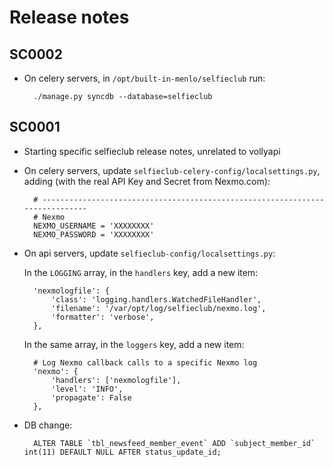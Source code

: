 # Release notes

## SC0002

- On celery servers, in `/opt/built-in-menlo/selfieclub` run:

        ./manage.py syncdb --database=selfieclub


## SC0001

- Starting specific selfieclub release notes, unrelated to vollyapi

- On celery servers, update `selfieclub-celery-config/localsettings.py`, adding (with the real API Key and Secret from Nexmo.com):

        # -----------------------------------------------------------------------------
        # Nexmo
        NEXMO_USERNAME = 'XXXXXXXX'
        NEXMO_PASSWORD = 'XXXXXXXX' 

- On api servers, update `selfieclub-config/localsettings.py`:

    In the `LOGGING` array, in the `handlers` key, add a new item:

        'nexmologfile': {
            'class': 'logging.handlers.WatchedFileHandler',
            'filename': '/var/opt/log/selfieclub/nexmo.log',
            'formatter': 'verbose',
        },

    In the same array, in the `loggers` key, add a new item:

        # Log Nexmo callback calls to a specific Nexmo log
        'nexmo': {
            'handlers': ['nexmologfile'],
            'level': 'INFO',
            'propagate': False
        },

- DB change:

        ALTER TABLE `tbl_newsfeed_member_event` ADD `subject_member_id` int(11) DEFAULT NULL AFTER status_update_id;
